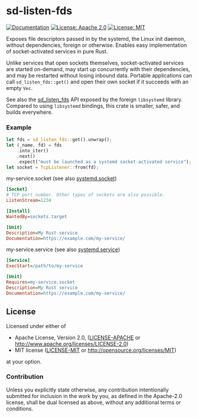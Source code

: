 # sd-listen-fds

[![Documentation](https://docs.rs/oddio/badge.svg)](https://docs.rs/sd-listen-fds/)
[![License: Apache 2.0](https://img.shields.io/badge/License-Apache%202.0-blue.svg)](LICENSE-APACHE)
[![License: MIT](https://img.shields.io/badge/License-MIT-blue.svg)](LICENSE-MIT)

Exposes file descriptors passed in by the systemd, the Linux init
daemon, without dependencies, foreign or otherwise. Enables easy
implementation of socket-activated services in pure Rust.

Unlike services that open sockets themselves, socket-activated
services are started on-demand, may start up concurrently with their
dependencies, and may be restarted without losing inbound
data. Portable applications can call `sd_listen_fds::get()` and open
their own socket if it succeeds with an empty `Vec`.

See also the
[sd_listen_fds](https://www.freedesktop.org/software/systemd/man/sd_listen_fds.html)
API exposed by the foreign `libsystemd` library. Compared to using
`libsystemd` bindings, this crate is smaller, safer, and builds
everywhere.

### Example

```rust
let fds = sd_listen_fds::get().unwrap();
let (_name, fd) = fds
    .into_iter()
    .next()
    .expect("must be launched as a systemd socket-activated service");
let socket = TcpListener::from(fd);
```

my-service.socket (see also [systemd.socket](https://www.freedesktop.org/software/systemd/man/systemd.socket.html))
```ini
[Socket]
# TCP port number. Other types of sockets are also possible.
ListenStream=1234

[Install]
WantedBy=sockets.target

[Unit]
Description=My Rust service
Documentation=https://example.com/my-service/
```

my-service.service (see also [systemd.service](https://www.freedesktop.org/software/systemd/man/systemd.service.html))
```ini
[Service]
ExecStart=/path/to/my-service

[Unit]
Requires=my-service.socket
Description=My Rust service
Documentation=https://example.com/my-service/
```

## License

Licensed under either of

 * Apache License, Version 2.0, ([LICENSE-APACHE](LICENSE-APACHE) or http://www.apache.org/licenses/LICENSE-2.0)
 * MIT license ([LICENSE-MIT](LICENSE-MIT) or http://opensource.org/licenses/MIT)

at your option.

### Contribution

Unless you explicitly state otherwise, any contribution intentionally
submitted for inclusion in the work by you, as defined in the
Apache-2.0 license, shall be dual licensed as above, without any
additional terms or conditions.
